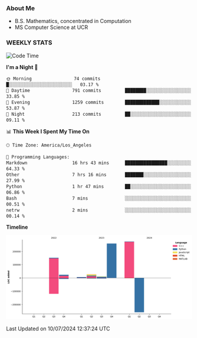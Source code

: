 ### About Me

- B.S. Mathematics, concentrated in Computation
- MS Computer Science at UCR


### WEEKLY STATS
<!--START_SECTION:waka-->
![Code Time](http://img.shields.io/badge/Code%20Time-263%20hrs%2035%20mins-blue)

**I'm a Night 🦉** 

```text
🌞 Morning                74 commits          █░░░░░░░░░░░░░░░░░░░░░░░░   03.17 % 
🌆 Daytime                791 commits         ████████░░░░░░░░░░░░░░░░░   33.85 % 
🌃 Evening                1259 commits        █████████████░░░░░░░░░░░░   53.87 % 
🌙 Night                  213 commits         ██░░░░░░░░░░░░░░░░░░░░░░░   09.11 % 
```


📊 **This Week I Spent My Time On** 

```text
🕑︎ Time Zone: America/Los_Angeles

💬 Programming Languages: 
Markdown                 16 hrs 43 mins      ████████████████░░░░░░░░░   64.33 % 
Other                    7 hrs 16 mins       ███████░░░░░░░░░░░░░░░░░░   27.99 % 
Python                   1 hr 47 mins        ██░░░░░░░░░░░░░░░░░░░░░░░   06.86 % 
Bash                     7 mins              ░░░░░░░░░░░░░░░░░░░░░░░░░   00.51 % 
netrw                    2 mins              ░░░░░░░░░░░░░░░░░░░░░░░░░   00.14 % 
```

**Timeline**

![Lines of Code chart](https://raw.githubusercontent.com/nickocruzm/nickocruzm/main/assets/bar_graph.png)


 Last Updated on 10/07/2024 12:37:24 UTC
<!--END_SECTION:waka-->
